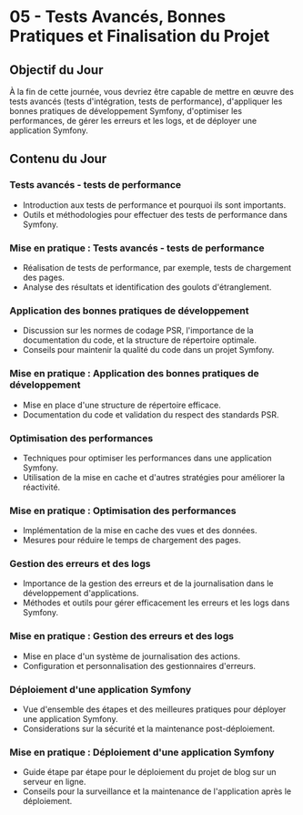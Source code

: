 # 05 - Tests Avancés, Bonnes Pratiques et Finalisation du Projet

## Objectif du Jour

À la fin de cette journée, vous devriez être capable de mettre en œuvre des tests avancés (tests d'intégration, tests de
performance), d'appliquer les bonnes pratiques de développement Symfony, d'optimiser les performances, de gérer les
erreurs et les logs, et de déployer une application Symfony.

## Contenu du Jour

### Tests avancés - tests de performance

- Introduction aux tests de performance et pourquoi ils sont importants.
- Outils et méthodologies pour effectuer des tests de performance dans Symfony.

### Mise en pratique : Tests avancés - tests de performance

- Réalisation de tests de performance, par exemple, tests de chargement des pages.
- Analyse des résultats et identification des goulots d'étranglement.

### Application des bonnes pratiques de développement

- Discussion sur les normes de codage PSR, l'importance de la documentation du code, et la structure de répertoire
  optimale.
- Conseils pour maintenir la qualité du code dans un projet Symfony.

### Mise en pratique : Application des bonnes pratiques de développement

- Mise en place d'une structure de répertoire efficace.
- Documentation du code et validation du respect des standards PSR.

### Optimisation des performances

- Techniques pour optimiser les performances dans une application Symfony.
- Utilisation de la mise en cache et d'autres stratégies pour améliorer la réactivité.

### Mise en pratique : Optimisation des performances

- Implémentation de la mise en cache des vues et des données.
- Mesures pour réduire le temps de chargement des pages.

### Gestion des erreurs et des logs

- Importance de la gestion des erreurs et de la journalisation dans le développement d'applications.
- Méthodes et outils pour gérer efficacement les erreurs et les logs dans Symfony.

### Mise en pratique : Gestion des erreurs et des logs

- Mise en place d'un système de journalisation des actions.
- Configuration et personnalisation des gestionnaires d'erreurs.

### Déploiement d'une application Symfony

- Vue d'ensemble des étapes et des meilleures pratiques pour déployer une application Symfony.
- Considerations sur la sécurité et la maintenance post-déploiement.

### Mise en pratique : Déploiement d'une application Symfony

- Guide étape par étape pour le déploiement du projet de blog sur un serveur en ligne.
- Conseils pour la surveillance et la maintenance de l'application après le déploiement.
